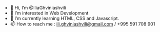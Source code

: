 - 👋 Hi, I’m @IliaGhviniashvili
- 👀 I’m interested in Web Development
- 🌱 I’m currently learning HTML, CSS and Javascript.
- 📫 How to reach me : ili.ghviniashvili@gmail.com / +995 591 708 901

<!---
IliaGhviniashvili/IliaGhviniashvili is a ✨ special ✨ repository because its `README.md` (this file) appears on your GitHub profile.
You can click the Preview link to take a look at your changes.
--->
